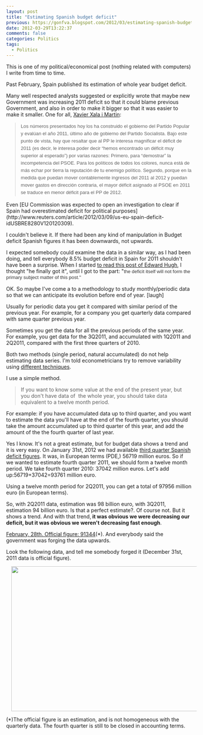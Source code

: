 ```yaml
---
layout: post
title: "Estimating Spanish budget deficit"
previous: https://gonfva.blogspot.com/2012/03/estimating-spanish-budget-deficit.html
date: 2012-03-29T13:22:37
comments: false
categories: Politics
tags:
  - Politics
---
```


This is one of my political/economical post (nothing related with computers) I write from time to time.


Past February, Spain published its estimation of whole year budget deficit.


Many well respected analysts suggested or&nbsp;explicitly&nbsp;wrote that maybe new Government was increasing 2011 deficit so that it could blame previous Government, and also in order to make it bigger so that it was easier to make it smaller. One for all, [Xavier Xala i Martin](http://salaimartin.com/random-thoughts/item/227-d%C3%A9ficit-p%C3%BAblico-en-espa%C3%B1a.html):



<blockquote class="tr_bq"><span style="background-color: white; font-family: Helvetica, Arial, sans-serif; font-size: 13px; line-height: 20px;">Los números presentados hoy los ha construido el gobierno del Partido Popular y evalúan el año 2011, último año de gobierno del Partido Socialista. Bajo este punto de vista, hay que resaltar que al PP le interesa magnificar el déficit de 2011 (es decir, le interesa poder decir “hemos encontrado un déficit muy superior al esperado”) por varias razones: Primero, para “demostrar” la incompetencia del PSOE. Para los políticos de todos los colores, nunca está de más echar por tierra la reputación de tu enemigo político. Segundo, porque en la medida que puedan mover contablemente ingresos del 2011 al 2012 y puedan mover gastos en dirección contraria, el mayor déficit asignado al PSOE en 2011 se traduce en menor déficit para el PP de 2012.&nbsp;</span></blockquote>Even [EU Commission was expected to open an investigation to clear if Spain had overestimated deficit for political purposes](http://www.reuters.com/article/2012/03/09/us-eu-spain-deficit-idUSBRE8280V120120309).


I couldn't&nbsp;believe&nbsp;it. If there had been any kind of manipulation in Budget deficit Spanish figures it has been downwards, not upwards.


I expected somebody could examine the data in a similar way, as I had been doing, and tell everybody 8.5% budget deficit in Spain for 2011 shouldn't have been a surprise. When I started [to read this post of Edward Hugh](http://spaineconomy.blogspot.com.es/2012/03/homeric-similes-and-spanish-debt.html), I thought "he finally got it", until I got to the part: "<span style="background-color: white; color: #333333; font-family: Verdana, Arial, sans-serif; font-size: 13px; line-height: 16px; text-align: left;">the deficit itself will not form the primary subject matter of this post."</span>


OK. So maybe I've come a to a methodology to study monthly/periodic data so that we can anticipate its evolution before end of year. [laugh]


Usually for periodic data you get it compared with similar period of the previous year. For example, for a company you get quarterly data compared with same quarter previous year.


Sometimes you get the data for all the previous periods of the same year. For example, you get data for the 3Q2011, and accumulated with 1Q2011 and 2Q2011, compared with the first three quarters of 2010.


Both two methods (single period, natural accumulated) do not help estimating data series. I'm told econometricians try to remove variability using [different techniques](http://www.mecon.gov.ar/secpro/dir_cn/desestacionalizacion/doc0.htm).


I use a simple method.


<blockquote class="tr_bq">If you want to know some value at the end of the present year, but you don't have data of &nbsp;the whole year, you should take data equivalent to a twelve month period.</blockquote>
For example: if you have accumulated data up to third quarter, and you want to estimate the data you'll have at the end of the fourth quarter, you should take the amount accumulated up to third quarter of this year, and add the amount of the the fourth quarter of last year.


Yes I know. It's not a great estimate, but for budget data shows a trend and it is very easy.&nbsp;On January 31st, 2012 we had available [third quarter Spanish deficit figures](http://www.igae.pap.minhap.gob.es/sitios/igae/es-ES/InformesCuentas/Informes/Documents/Cap-Trim/3T%20AAPP.pdf). It was, in European terms (PDE,) 56719 million euros. So if we wanted to estimate fourth quarter 2011, we should form a twelve month period. We take fourth quarter 2010: 37042 million euros. Let's add up:56719+37042=93761 million euro.


Using a twelve month period for 2Q2011, you can get a total of 97956 million euro (in European terms).


So, with 2Q2011 data, estimation was 98 billion euro, with 3Q2011, estimation 94 billion euro.&nbsp;Is that a perfect estimate?. Of course not. But it shows a trend. And with that trend,<b> it was obvious we were decreasing our deficit, but it was obvious we weren't decreasing fast enough</b>.


[February, 28th. Official figure:&nbsp;91344](http://www.minhap.gob.es/es-ES/Prensa/En%20Portada/2012/Paginas/Deficit_2011.aspx)(*).&nbsp;And everybody said the government was forging the data upwards.


Look the following data, and tell me somebody forged it (December 31st, 2011 data is official figure).


<div class="separator" style="clear: both; text-align: center;"><a href="http://3.bp.blogspot.com/-QCVKgLrHrFE/T3TDU9wkVRI/AAAAAAAAASQ/_zR-Qygxi2M/s1600/chart_3.png" imageanchor="1" style="margin-left: 1em; margin-right: 1em;"><img border="0" height="394" src="http://3.bp.blogspot.com/-QCVKgLrHrFE/T3TDU9wkVRI/AAAAAAAAASQ/_zR-Qygxi2M/s640/chart_3.png" width="640" /></a></div>


(*)The official figure is an estimation, and is not homogeneous with the quarterly data. The fourth quarter is still to be closed in accounting terms.
